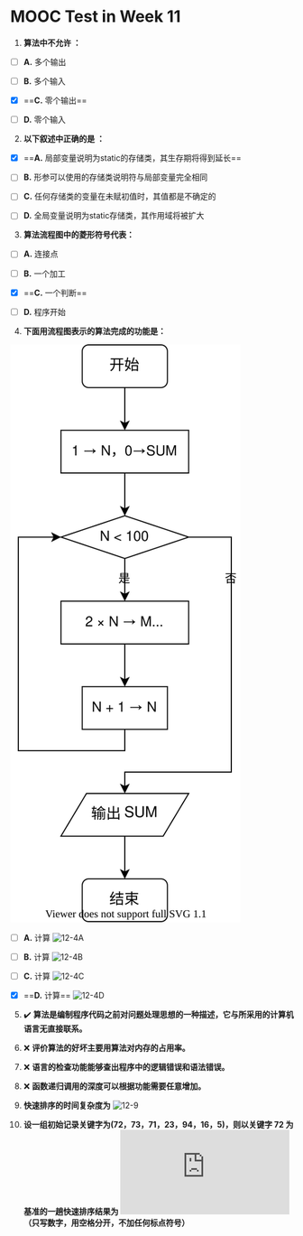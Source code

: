 # MOOC Test in Week 11

1.  **算法中不允许 ：**

-   [ ] **A.**  多个输出
-   [ ] **B.**  多个输入
-   [x] ==**C.**  零个输出==
-   [ ] **D.**  零个输入



2.   **以下叙述中正确的是 ：**

-   [x] ==**A.** 局部变量说明为static的存储类，其生存期将得到延长==
-   [ ] **B.** 形参可以使用的存储类说明符与局部变量完全相同
-   [ ] **C.** 任何存储类的变量在未赋初值时，其值都是不确定的
-   [ ] **D.** 全局变量说明为static存储类，其作用域将被扩大



3.  **算法流程图中的菱形符号代表：**

-   [ ] **A.** 连接点
-   [ ] **B.** 一个加工
-   [x] ==**C.** 一个判断==
-   [ ] **D.** 程序开始



4.  **下面用流程图表示的算法完成的功能是：**

![12-flowchart](img/12-flowchart.svg)

-   [ ] **A.** 计算 ![12-4A](https://latex.codecogs.com/svg.latex?1\times3\times5\times7\times\cdots\times199)
-   [ ] **B.**  计算 ![12-4B](https://latex.codecogs.com/svg.latex?2\times4\times6\times8\times\cdots\times198) 
-   [ ] **C.** 计算 ![12-4C](https://latex.codecogs.com/svg.latex?1+3+5+7+\cdots+199)
-   [x] ==**D.** 计算== ![12-4D](https://latex.codecogs.com/svg.latex?2+4+6+9+\cdots+198) 



5.  :heavy_check_mark: **算法是编制程序代码之前对问题处理思想的一种描述，它与所采用的计算机语言无直接联系。** 



6.  :x: **评价算法的好坏主要用算法对内存的占用率。**



7.  :x: **语言的检查功能能够查出程序中的逻辑错误和语法错误。** 



8.  :x: **函数递归调用的深度可以根据功能需要任意增加。** 



9.  **快速排序的时间复杂度为** ![12-9](https://latex.codecogs.com/svg.latex?O(n\log%20n)) 



10.  **设一组初始记录关键字为(72，73，71，23，94，16，5)，则以关键字 72 为基准的一趟快速排序结果为 ![12-10](https://latex.codecogs.com/svg.latex?5~16~71~23~72~94~73)（只写数字，用空格分开，不加任何标点符号）** 
